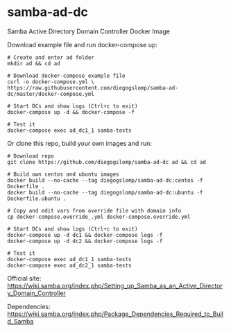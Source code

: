 # samba-ad-dc

Samba Active Directory Domain Controller Docker Image

Download example file and run docker-compose up:

```
# Create and enter ad folder
mkdir ad && cd ad

# Download docker-compose example file
curl -o docker-compose.yml \
https://raw.githubusercontent.com/diegogslomp/samba-ad-dc/master/docker-compose.yml

# Start DCs and show logs (Ctrl+c to exit)
docker-compose up -d && docker-compose -f

# Test it
docker-compose exec ad_dc1_1 samba-tests
```

Or clone this repo, build your own images and run:

```
# Download repo
git clone https://github.com/diegogslomp/samba-ad-dc ad && cd ad

# Build own centos and ubuntu images
docker build --no-cache --tag diegogslomp/samba-ad-dc:centos -f Dockerfile .
docker build --no-cache --tag diegogslomp/samba-ad-dc:ubuntu -f Dockerfile.ubuntu .

# Copy and edit vars from override file with domain info 
cp docker-compose.override_.yml docker-compose.override.yml

# Start DCs and show logs (Ctrl+c to exit)
docker-compose up -d dc1 && docker-compose logs -f
docker-compose up -d dc2 && docker-compose logs -f

# Test it
docker-compose exec ad_dc1_1 samba-tests
docker-compose exec ad_dc2_1 samba-tests
```

Official site: https://wiki.samba.org/index.php/Setting_up_Samba_as_an_Active_Directory_Domain_Controller

Dependencies: https://wiki.samba.org/index.php/Package_Dependencies_Required_to_Build_Samba
